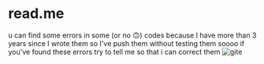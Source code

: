 # read.me
 
 u can find some errors in some (or no 🙃) codes because I have more than 3 years since I wrote them so I've push them without testing them soooo if you've found these errors try to tell me so that i can correct them 
![gite](https://github.com/user-attachments/assets/ca6b1ee8-0e0a-4f04-8782-45d06129f57a)
